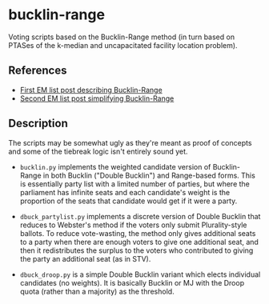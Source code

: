 # bucklin-range
Voting scripts based on the Bucklin-Range method (in turn based on PTASes of
the k-median and uncapacitated facility location problem).

## References
- [First EM list post describing Bucklin-Range](http://lists.electorama.com/pipermail/election-methods-electorama.com/2015-January/131069.html) 
- [Second EM list post simplifying Bucklin-Range](http://lists.electorama.com/pipermail/election-methods-electorama.com/2016-November/000976.html)

## Description

The scripts may be somewhat ugly as they're meant as proof of concepts and
some of the tiebreak logic isn't entirely sound yet.

- `bucklin.py` implements the weighted candidate version of Bucklin-Range 
in both Bucklin ("Double Bucklin") and Range-based forms. This is essentially
party list with a limited number of parties, but where the parliament has
infinite seats and each candidate's weight is the proportion of the seats that
candidate would get if it were a party.

- `dbuck_partylist.py` implements a discrete version of Double Bucklin that
reduces to Webster's method if the voters only submit Plurality-style ballots.
To reduce vote-wasting, the method only gives additional seats to a party when
there are enough voters to give one additional seat, and then it redistributes
the surplus to the voters who contributed to giving the party an additional
seat (as in STV).

- `dbuck_droop.py` is a simple Double Bucklin variant which elects 
individual candidates (no weights). It is basically Bucklin or MJ with the 
Droop quota (rather than a majority) as the threshold.
